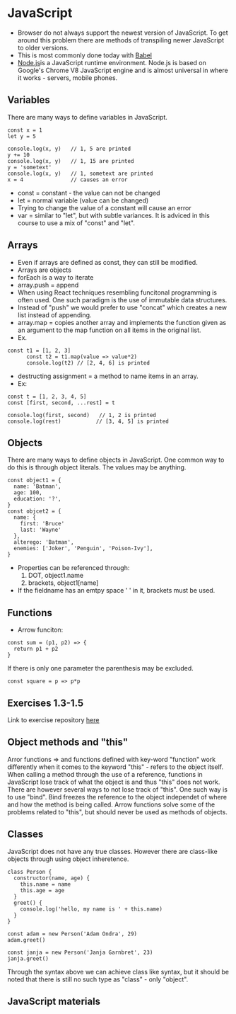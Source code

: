 # JavaScript
- Browser do not always support the newest version of JavaScript. To get around this problem there are methods of transpiling newer JavaScript to older versions.
- This is most commonly done today with [Babel](https://babeljs.io/)
- [Node.js](https://nodejs.org/en)is a JavaScript runtime environment. Node.js is based on Google's Chrome V8 JavaScript engine and is almost universal in where it works - servers, mobile phones.
  
## Variables
There are many ways to define variables in JavaScript.
```
const x = 1
let y = 5

console.log(x, y)   // 1, 5 are printed
y += 10
console.log(x, y)   // 1, 15 are printed
y = 'sometext'
console.log(x, y)   // 1, sometext are printed
x = 4               // causes an error
```

- const = constant - the value can not be changed
- let = normal variable (value can be changed)
- Trying to change the value of a constant will cause an error
- var = similar to "let", but with subtle variances. It is adviced in this course to use a mix of "const" and "let".

## Arrays
- Even if arrays are defined as const, they can still be modified.
- Arrays are objects
- forEach is a way to iterate
- array.push = append
- When using React techniques resembling funcitonal programming is often used. One such paradigm is the use of immutable data structures.
- Instead of "push" we would prefer to use "concat" which creates a new list instead of appending.
- array.map = copies another array and implements the function given as an argument to the map function on all items in the original list.
- Ex.
```
const t1 = [1, 2, 3]
      const t2 = t1.map(value => value*2)
      console.log(t2) // [2, 4, 6] is printed
```

- destructing assignment = a method to name items in an array.
- Ex:
```
const t = [1, 2, 3, 4, 5]
const [first, second, ...rest] = t

console.log(first, second)   // 1, 2 is printed
console.log(rest)           // [3, 4, 5] is printed
```

## Objects
There are many ways to define objects in JavaScript. One common way to do this is through object literals. The values may be anything.
```
const object1 = {
  name: 'Batman',
  age: 100,
  education: '?',
}
const objcet2 = {
  name: {
    first: 'Bruce'
    last: 'Wayne'
  },
  alterego: 'Batman',
  enemies: ['Joker', 'Penguin', 'Poison-Ivy'],
}
```
- Properties can be referenced through:
  1. DOT, object1.name
  2. brackets, object1[name]
- If the fieldname has an emtpy space ' ' in it, brackets must be used.

## Functions
- Arrow funciton:
```
const sum = (p1, p2) => {
  return p1 + p2
}
```
If there is only one parameter the parenthesis may be excluded.
```
const square = p => p*p
```

## Exercises 1.3-1.5

Link to exercise repository [here](https://github.com/Catrovitch/Full-Stack-Open-Exercises/tree/main/part1/course_information)

## Object methods and "this"
Arror functions => and functions defined with key-word "function" work differently when it comes to the keyword "this" - refers to the object itself. 
When calling a method through the use of a reference, functions in JavaScript lose track of what the object is and thus "this" does not work. 
There are however several ways to not lose track of "this". One such way is to use "bind". Bind freezes the reference to the object independet of where and how the method is being called. 
Arrow functions solve some of the problems related to "this", but should never be used as methods of objects.

## Classes
JavaScript does not have any true classes. However there are class-like objects through using object inheretence.
```
class Person {
  constructor(name, age) {
    this.name = name
    this.age = age
  }
  greet() {
    console.log('hello, my name is ' + this.name)
  }
}

const adam = new Person('Adam Ondra', 29)
adam.greet()

const janja = new Person('Janja Garnbret', 23)
janja.greet()
```
Through the syntax above we can achieve class like syntax, but it should be noted that there is still no such type as "class" - only "object".

## JavaScript materials
